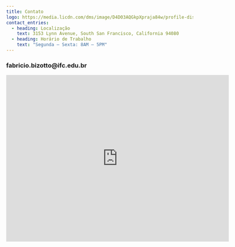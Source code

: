 ```yaml
---
title: Contato
logo: https://media.licdn.com/dms/image/D4D03AQGkpXpraja84w/profile-displayphoto-shrink_800_800/0/1674591140166?e=2147483647&v=beta&t=C-CZNpOt4cThfF9FwxPH7APvcilPk2s6sFfXyTv4hmM
contact_entries:
  - heading: Localização
    text: 3153 Lynn Avenue, South San Francisco, California 94080
  - heading: Horário de Trabalho
    text: "Segunda – Sexta: 8AM – 5PM"
---
```

<h3 class="f4 b lh-title mb4 tc">fabricio.bizotto@ifc.edu.br</h3>

<iframe src="https://www.google.com/maps/embed?pb=!1m18!1m12!1m3!1d3554.1042610688637!2d-51.147784687876616!3d-27.02687119788787!2m3!1f0!2f0!3f0!3m2!1i1024!2i768!4f13.1!3m3!1m2!1s0x94e14fa5b07c8fd5%3A0xfc69f726d4659812!2sInstituto%20Federal%20de%20Educa%C3%A7%C3%A3o%20Ci%C3%AAncia%20e%20Tecnologia%20Catarinense%20-%20Campus%20Videira!5e0!3m2!1spt-BR!2sbr!4v1704734489425!5m2!1spt-BR!2sbr" width="600" height="450" style="border:0;" allowfullscreen="" loading="lazy" referrerpolicy="no-referrer-when-downgrade"></iframe>